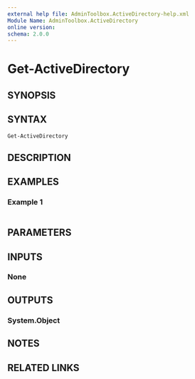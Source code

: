 ```yaml
---
external help file: AdminToolbox.ActiveDirectory-help.xml
Module Name: AdminToolbox.ActiveDirectory
online version:
schema: 2.0.0
---
```


# Get-ActiveDirectory

## SYNOPSIS


## SYNTAX

```
Get-ActiveDirectory
```

## DESCRIPTION


## EXAMPLES

### Example 1
```powershell

```



## PARAMETERS

## INPUTS

### None

## OUTPUTS

### System.Object
## NOTES

## RELATED LINKS

